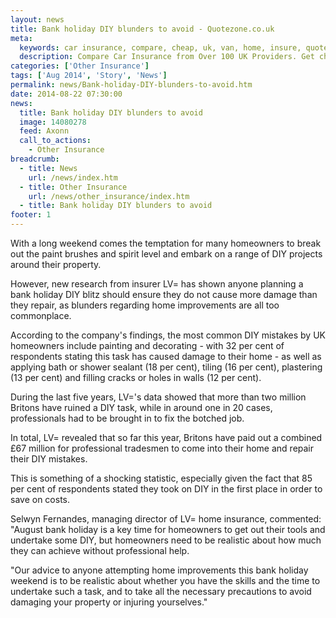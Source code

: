 ```yaml
---
layout: news
title: Bank holiday DIY blunders to avoid - Quotezone.co.uk
meta:
  keywords: car insurance, compare, cheap, uk, van, home, insure, quotes, online, comparison, bike, loans, life
  description: Compare Car Insurance from Over 100 UK Providers. Get cheap quotes online now using our fast, free, secure comparison site
categories: ['Other Insurance']
tags: ['Aug 2014', 'Story', 'News']
permalink: news/Bank-holiday-DIY-blunders-to-avoid.htm
date: 2014-08-22 07:30:00
news:
  title: Bank holiday DIY blunders to avoid
  image: 14080278
  feed: Axonn
  call_to_actions:
    - Other Insurance
breadcrumb:
  - title: News
    url: /news/index.htm
  - title: Other Insurance
    url: /news/other_insurance/index.htm
  - title: Bank holiday DIY blunders to avoid
footer: 1
---
```


With a long weekend comes the temptation for many homeowners to break out the paint brushes and spirit level and embark on a range of DIY projects around their property.

However, new research from insurer LV= has shown anyone planning a bank holiday DIY blitz should ensure they do not cause more damage than they repair, as blunders regarding home improvements are all too commonplace.

According to the company&#39;s findings, the most common DIY mistakes by UK homeowners include painting and decorating - with 32 per cent of respondents stating this task has caused damage to their home - as well as applying bath or shower sealant (18 per cent), tiling (16 per cent), plastering (13 per cent) and filling cracks or holes in walls (12 per cent).

During the last five years, LV=&#39;s data showed that more than two million Britons have ruined a DIY task, while in around one in 20 cases, professionals had to be brought in to fix the botched job.

In total, LV= revealed that so far this year, Britons have paid out a combined &pound;67 million for professional tradesmen to come into their home and repair their DIY mistakes.

This is something of a shocking statistic, especially given the fact that 85 per cent of respondents stated they took on DIY in the first place in order to save on costs.

Selwyn&nbsp;Fernandes, managing director of LV= home insurance, commented: &quot;August bank holiday is a key time for homeowners to get out their tools and undertake some DIY, but homeowners need to be realistic about how much they can achieve without professional help.

&quot;Our advice to anyone attempting home improvements this bank holiday weekend is to be realistic about whether you have the skills and the time to undertake such a task, and to take all the necessary precautions to avoid damaging your property or injuring yourselves.&quot;
